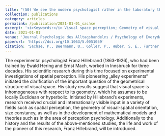 ```yaml
---
title: "(50) We see the modern psychologist rather in the laboratory than in the study room – The alley experiments by Franz Hillebrand (1863-1926)"
collection: publications
category: articles
permalink: /publication/2021-01-01_sachse
excerpt: '<i>Keywords:</i> Visual space perception; Geometry of visual space; Non-euclidean space perception; Alley experiments; Franz Hillebrand'
date: 2021-01-01
venue: 'Journal Psychologie des Alltagshandelns / Psychology of Everyday Activity'
paperurl: 'https://doi.org/10.1063/5.0051059'
citation: 'Sachse, P., Beermann, U., Goller, P., Huber, S. E., Furtner, M. R., Maran, T., Marhenke, R., Tabuchi, H., Hoffmann, A., Büsel, C., & Martini, M. (2021). We see the modern psychologist rather in the laboratory than in the study room – The alley experiments by Franz Hillebrand (1863-1926). <i>Journal Psychologie des Alltagshandelns / Psychology of Everyday Activity, 14</i>(1), 45-55.'
---
```


The experimental psychologist Franz Hillebrand (1863-1926), who had been trained by Ewald Hering and Ernst Mach, worked in  Innsbruck for three decades. His scientific research during this time focused on experimental investigations of spatial perception. His pioneering „alley experiments“ initiated the clarification of the important question of the geometrical structure of visual space. His study results suggest that visual space is inhomogeneous with respect to its geometry, which he assumes to be locally Euclidean or hyperbolic. Initiated by Hillebrand’s experiments, research received crucial and internationally visible input in a variety of fields such as spatial perception, the geometry of visual-spatial orientation, size constancy, as well as in the development of mathematical models and theories such as in the area of perception psychology. Additionally to the history and the results of the above-mentioned studies, the life and work of the pioneer of this research, Franz Hillebrand, will be introduced.